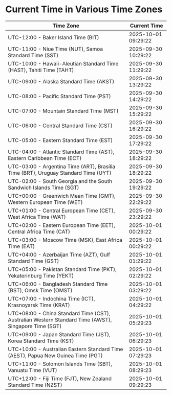 # Current Time in Various Time Zones

| Time Zone | Current Time |
|-----------|--------------|
| UTC-12:00 - Baker Island Time (BIT) | 2025-10-01 09:29:22 |
| UTC-11:00 - Niue Time (NUT), Samoa Standard Time (SST) | 2025-09-30 10:29:22 |
| UTC-10:00 - Hawaii-Aleutian Standard Time (HAST), Tahiti Time (TAHT) | 2025-09-30 11:29:22 |
| UTC-09:00 - Alaska Standard Time (AKST) | 2025-09-30 13:29:22 |
| UTC-08:00 - Pacific Standard Time (PST) | 2025-09-30 14:29:22 |
| UTC-07:00 - Mountain Standard Time (MST) | 2025-09-30 15:29:22 |
| UTC-06:00 - Central Standard Time (CST) | 2025-09-30 16:29:22 |
| UTC-05:00 - Eastern Standard Time (EST) | 2025-09-30 17:29:22 |
| UTC-04:00 - Atlantic Standard Time (AST), Eastern Caribbean Time (ECT) | 2025-09-30 18:29:22 |
| UTC-03:00 - Argentina Time (ART), Brasília Time (BRT), Uruguay Standard Time (UYT) | 2025-09-30 18:29:22 |
| UTC-02:00 - South Georgia and the South Sandwich Islands Time (SGT) | 2025-09-30 19:29:22 |
| UTC±00:00 - Greenwich Mean Time (GMT), Western European Time (WET) | 2025-09-30 22:29:22 |
| UTC+01:00 - Central European Time (CET), West Africa Time (WAT) | 2025-09-30 23:29:22 |
| UTC+02:00 - Eastern European Time (EET), Central Africa Time (CAT) | 2025-10-01 00:29:22 |
| UTC+03:00 - Moscow Time (MSK), East Africa Time (EAT) | 2025-10-01 00:29:22 |
| UTC+04:00 - Azerbaijan Time (AZT), Gulf Standard Time (GST) | 2025-10-01 01:29:22 |
| UTC+05:00 - Pakistan Standard Time (PKT), Yekaterinburg Time (YEKT) | 2025-10-01 02:29:22 |
| UTC+06:00 - Bangladesh Standard Time (BST), Omsk Time (OMST) | 2025-10-01 03:29:22 |
| UTC+07:00 - Indochina Time (ICT), Krasnoyarsk Time (KRAT) | 2025-10-01 04:29:22 |
| UTC+08:00 - China Standard Time (CST), Australian Western Standard Time (AWST), Singapore Time (SGT) | 2025-10-01 05:29:23 |
| UTC+09:00 - Japan Standard Time (JST), Korea Standard Time (KST) | 2025-10-01 06:29:23 |
| UTC+10:00 - Australian Eastern Standard Time (AEST), Papua New Guinea Time (PGT) | 2025-10-01 07:29:23 |
| UTC+11:00 - Solomon Islands Time (SBT), Vanuatu Time (VUT) | 2025-10-01 08:29:23 |
| UTC+12:00 - Fiji Time (FJT), New Zealand Standard Time (NZST) | 2025-10-01 09:29:23 |
